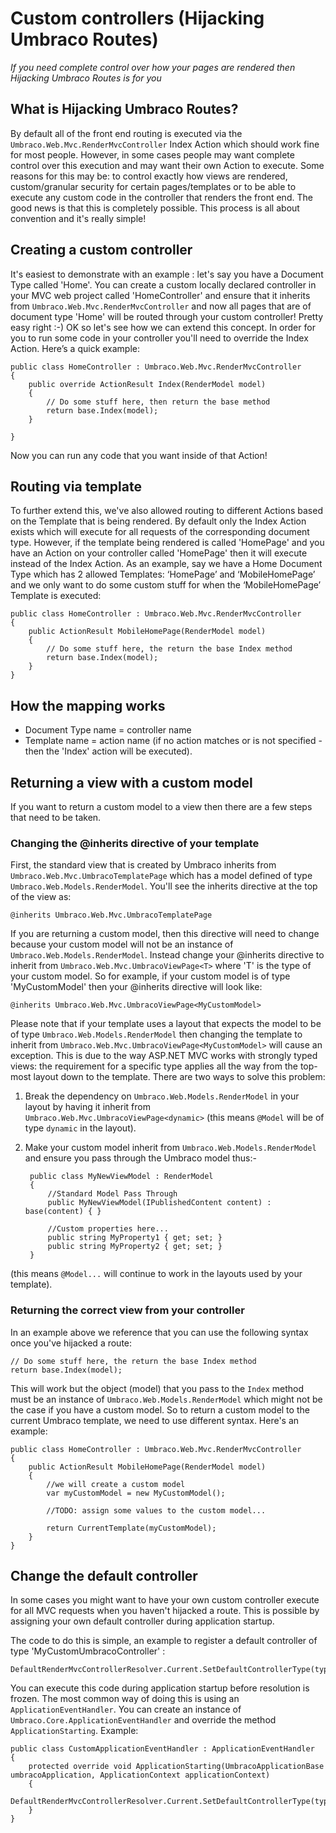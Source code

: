 # Custom controllers (Hijacking Umbraco Routes)

_If you need complete control over how your pages are rendered then Hijacking Umbraco Routes is for you_

## What is Hijacking Umbraco Routes?

By default all of the front end routing is executed via the `Umbraco.Web.Mvc.RenderMvcController` Index Action which should work fine for most people. However, in some cases people may want complete control over this execution and may  want their own Action to execute. Some reasons for this may be: to control exactly how views are rendered, custom/granular security for certain pages/templates or to be able to execute any custom code in the controller that renders the front end. The good news is that this is completely possible. This process is all about convention and it's really simple!

## Creating a custom controller

 It's easiest to demonstrate with an example : let's say you have a Document Type called 'Home'.  You can create a custom locally declared controller in your MVC web project called 'HomeController' and ensure that it inherits from `Umbraco.Web.Mvc.RenderMvcController` and now all pages that are of document type 'Home' will be routed through your custom controller! Pretty easy right :-)
OK so let's see how we can extend this concept. In order for you to run some code in your controller you'll need to override the Index Action. Here’s a quick example:

	public class HomeController : Umbraco.Web.Mvc.RenderMvcController
	{
	    public override ActionResult Index(RenderModel model)
	    {
	        // Do some stuff here, then return the base method
	        return base.Index(model);
	    }

	}
Now you can run any code that you want inside of that Action!

## Routing via template

To further extend this, we've also allowed routing to different Actions based on the Template that is being rendered. By default only the Index Action exists which will execute for all requests of the corresponding document type. However, if the template being rendered is called 'HomePage' and you have an Action on your controller called 'HomePage' then it will execute instead of the Index Action. As an example, say we have a Home Document Type which has 2 allowed Templates: ‘HomePage’ and ‘MobileHomePage’ and we only want to do some custom stuff for when the ‘MobileHomePage’ Template is executed:

	public class HomeController : Umbraco.Web.Mvc.RenderMvcController
	{
	    public ActionResult MobileHomePage(RenderModel model)
	    {
	        // Do some stuff here, the return the base Index method
	        return base.Index(model);
	    }
	}

## How the mapping works

* Document Type name = controller name
* Template name = action name (if no action matches or is not specified - then the 'Index' action will be executed).

## Returning a view with a custom model

If you want to return a custom model to a view then there are a few steps that need to be taken.

### Changing the @inherits directive of your template

First, the standard view that is created by Umbraco inherits from `Umbraco.Web.Mvc.UmbracoTemplatePage` which has a model defined of type `Umbraco.Web.Models.RenderModel`. You'll see the inherits directive at the top of the view as:

	@inherits Umbraco.Web.Mvc.UmbracoTemplatePage

If you are returning a custom model, then this directive will need to change because your custom model will not be an instance of `Umbraco.Web.Models.RenderModel`. Instead change your @inherits directive to inherit from `Umbraco.Web.Mvc.UmbracoViewPage<T>` where 'T' is the type of your custom model. So for example, if your custom model is of type 'MyCustomModel' then your @inherits directive will look like:

	@inherits Umbraco.Web.Mvc.UmbracoViewPage<MyCustomModel>

Please note that if your template uses a layout that expects the model to be of type `Umbraco.Web.Models.RenderModel` then changing the template to inherit from `Umbraco.Web.Mvc.UmbracoViewPage<MyCustomModel>` will cause an exception. This is due to the way ASP.NET MVC works with strongly typed views: the requirement for a specific type applies all the way from the top-most layout down to the template. There are two ways to solve this problem:

1. Break the dependency on `Umbraco.Web.Models.RenderModel` in your layout by having it inherit from `Umbraco.Web.Mvc.UmbracoViewPage<dynamic>` (this means `@Model` will be of type `dynamic` in the layout).
2. Make your custom model inherit from `Umbraco.Web.Models.RenderModel` and ensure you pass through the Umbraco model thus:-

		public class MyNewViewModel : RenderModel
		{
			//Standard Model Pass Through
			public MyNewViewModel(IPublishedContent content) : base(content) { }
	
			//Custom properties here...
			public string MyProperty1 { get; set; }
			public string MyProperty2 { get; set; }
		}

(this means `@Model...` will continue to work in the layouts used by your template).

### Returning the correct view from your controller

In an example above we reference that you can use the following syntax once you've hijacked a route:

	// Do some stuff here, the return the base Index method
    return base.Index(model);

This will work but the object (model) that you pass to the `Index` method must be an instance of `Umbraco.Web.Models.RenderModel` which might not be the case if you have a custom model.
So to return a custom model to the current Umbraco template, we need to use different syntax. Here's an example:

	public class HomeController : Umbraco.Web.Mvc.RenderMvcController
	{
	    public ActionResult MobileHomePage(RenderModel model)
	    {
	        //we will create a custom model
			var myCustomModel = new MyCustomModel();

			//TODO: assign some values to the custom model...

			return CurrentTemplate(myCustomModel);
	    }
	}

## Change the default controller

In some cases you might want to have your own custom controller execute for all MVC requests when you haven't hijacked a route. This is possible by assigning your own default controller during application startup.

The code to do this is simple, an example to register a default controller of type 'MyCustomUmbracoController' :

	DefaultRenderMvcControllerResolver.Current.SetDefaultControllerType(typeof(MyCustomUmbracoController));

You can execute this code during application startup before resolution is frozen. The most common way of doing this is using an `ApplicationEventHandler`.
You can create an instance of `Umbraco.Core.ApplicationEventHandler` and override the method `ApplicationStarting`. Example:

    public class CustomApplicationEventHandler : ApplicationEventHandler
    {
        protected override void ApplicationStarting(UmbracoApplicationBase umbracoApplication, ApplicationContext applicationContext)
        {
            DefaultRenderMvcControllerResolver.Current.SetDefaultControllerType(typeof(MyCustomUmbracoController));
        }
    }
